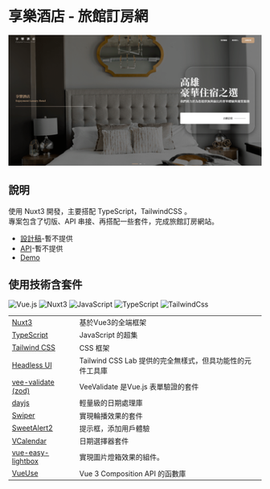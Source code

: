 # 享樂酒店 - 旅館訂房網

<img src="https://github.com/AbsintheSung/xiangle-hotel/blob/dev/assets/images/demo/readme-demo.png?raw=true"/>

## 說明

使用 Nuxt3 開發，主要搭配 TypeScript，TailwindCSS 。<br>
專案包含了切版、API 串接、再搭配一些套件，完成旅館訂房網站。

- [設計稿]()-暫不提供
- [API]()-暫不提供
- [Demo](https://dapper-belekoy-9bba56.netlify.app/)

## 使用技術含套件

![Vue.js](https://img.shields.io/badge/Vue.js-black?style=for-the-badge&logo=Vue.js)
![Nuxt3](https://img.shields.io/badge/Nuxt3-%2300DC82?style=for-the-badge&logo=Nuxt)
![JavaScript](https://img.shields.io/badge/JavaScript-%23F7DF1E?style=for-the-badge&logo=JavaScript&logoColor=black&logoSize=auto)
![TypeScript](https://img.shields.io/badge/TypeScript-%233178C6?style=for-the-badge&logo=typescript&logoColor=white&logoSize=auto)
![TailwindCss](https://img.shields.io/badge/TailwindCss-%2306B6D4?style=for-the-badge&logo=tailwindcss&logoColor=white&logoSize=auto)

<table>
    <tbody>
      <tr>
        <td>
        <a href="https://nuxt.com/"> Nuxt3</a>
        </td>
        <td>基於Vue3的全端框架</td>
      </tr>
      <tr>
        <td>
        <a href="https://www.typescriptlang.org/"> TypeScript </a>
        </td>
        <td>JavaScript 的超集</td>
      </tr>
      <tr>
        <td>
        <a href="https://tailwindcss.com/"> Tailwind CSS </a>
        </td>
        <td>CSS 框架</td>
      </tr>
       <tr>
        <td>
            <a href="https://headlessui.com/v1/vue"> Headless UI  </a>
        </td>
        <td>Tailwind CSS Lab 提供的完全無樣式，但具功能性的元件工具庫</td>
      </tr>
      <tr>
        <td>
          <a href="https://vee-validate.logaretm.com/v4/"> vee-validate (zod) </a>
        </td>
        <td>VeeValidate 是Vue.js 表單驗證的套件</td>
      </tr>
      <tr>
        <td>
            <a href="https://day.js.org/"> dayjs </a>
        </td>
        <td>輕量級的日期處理庫</td>
      </tr>
      <tr>
        <td>
            <a href="https://swiperjs.com/">Swiper</a>
        </td>
        <td>實現輪播效果的套件</td>
      </tr>
      <tr>
        <td>
            <a href="https://sweetalert2.github.io/"> SweetAlert2 </a>
        </td>
        <td>提示框，添加用戶體驗</td>
      </tr>
      <tr>
        <td>
            <a href="https://vcalendar.io/"> VCalendar </a>
        </td>
        <td>日期選擇器套件</td>
      </tr>
      <tr>
        <td>
            <a href="https://github.com/shenxianliang/vue-easy-lightbox"> vue-easy-lightbox </a>
        </td>
        <td>實現圖片燈箱效果的組件。</td>
      </tr>
      <tr>
        <td>
            <a href="https://vueuse.org/"> VueUse </a>
        </td>
        <td>Vue 3 Composition API 的函數庫</td>
      </tr>
    </tbody>
</table>
